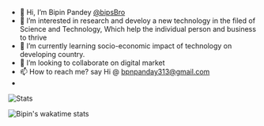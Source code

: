 - 👋 Hi, I’m Bipin Pandey [@bipsBro](https://github.com/bipsBro/bipsBro)
- 👀 I’m interested in research and develoy a new technology in the filed of Science and Technology, Which help the individual person and business to thrive
- 🌱 I’m currently learning socio-economic impact of technology on developing country. 
- 💞️ I’m looking to collaborate on digital market
- 📫 How to reach me? say Hi @ bpnpanday313@gmail.com
- 

![Stats](https://github-readme-stats.vercel.app/api?username=bipsbro&&show_icons=true&include_all_commits=true&title_color=ffffff&count_private=true&theme=highcontrast)

![Bipin's wakatime stats](https://github-readme-stats.vercel.app/api/wakatime?username=bipsBro&theme=Gradient)
